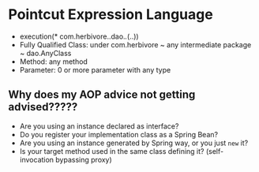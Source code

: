 # Pointcut Expression Language

* execution(* com.herbivore..dao.*.*(..))
* Fully Qualified Class: under com.herbivore ~ any intermediate package ~ dao.AnyClass
* Method: any method
* Parameter: 0 or more parameter with any type

## Why does my AOP advice not getting advised?????

* Are you using an instance declared as interface?
* Do you register your implementation class as a Spring Bean? 
* Are you using an instance generated by Spring way, or you just `new` it?
* Is your target method used in the same class defining it? (self-invocation bypassing proxy)
